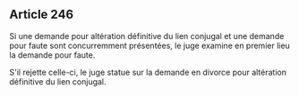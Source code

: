 Article 246
----
Si une demande pour altération définitive du lien conjugal et une demande pour
faute sont concurremment présentées, le juge examine en premier lieu la demande
pour faute.

S'il rejette celle-ci, le juge statue sur la demande en divorce pour altération
définitive du lien conjugal.
